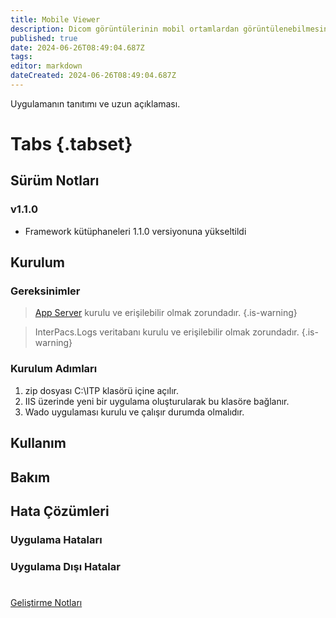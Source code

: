 ```yaml
---
title: Mobile Viewer
description: Dicom görüntülerinin mobil ortamlardan görüntülenebilmesini sağlar.
published: true
date: 2024-06-26T08:49:04.687Z
tags: 
editor: markdown
dateCreated: 2024-06-26T08:49:04.687Z
---
```


Uygulamanın tanıtımı ve uzun açıklaması.

# Tabs {.tabset}
## Sürüm Notları
### v1.1.0
- Framework kütüphaneleri 1.1.0 versiyonuna yükseltildi




## Kurulum

### Gereksinimler
> [App Server](/Uygulamalar/AppServer) kurulu ve erişilebilir olmak zorundadır.
{.is-warning}

> InterPacs.Logs veritabanı kurulu ve erişilebilir olmak zorundadır.
{.is-warning}

### Kurulum Adımları
1. zip dosyası C:\ITP klasörü içine açılır.
2. IIS üzerinde yeni bir uygulama oluşturularak bu klasöre bağlanır.
3. Wado uygulaması kurulu ve çalışır durumda olmalıdır.

## Kullanım

## Bakım

## Hata Çözümleri

### Uygulama Hataları

### Uygulama Dışı Hatalar

#

[Geliştirme Notları](/Gelistirme/Uygulama-Adi)